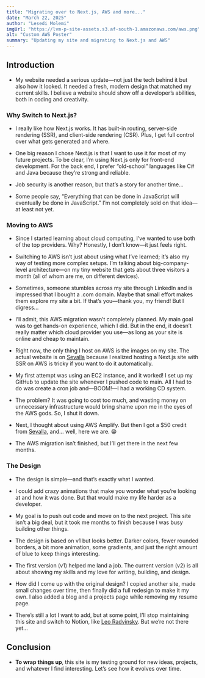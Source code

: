 ```yaml
---
title: "Migrating over to Next.js, AWS and more..."
date: "March 22, 2025"
author: "Lesedi Molemi"
imgUrl: "https://lvm-p-site-assets.s3.af-south-1.amazonaws.com/aws.png"
alt: "Custom AWS Poster"
summary: "Updating my site and migrating to Next.js and AWS"
---
```


## Introduction

- My website needed a serious update—not just the tech behind it but also how it looked. It needed a fresh, modern design that matched my current skills. I believe a website should show off a developer’s abilities, both in coding and creativity.

### Why Switch to Next.js?

- I really like how Next.js works. It has built-in routing, server-side rendering (SSR), and client-side rendering (CSR). Plus, I get full control over what gets generated and where.

- One big reason I chose Next.js is that I want to use it for most of my future projects. To be clear, I’m using Next.js only for front-end development. For the back end, I prefer “old-school” languages like C# and Java because they’re strong and reliable.

- Job security is another reason, but that’s a story for another time...

- Some people say, “Everything that can be done in JavaScript will eventually be done in JavaScript.” I’m not completely sold on that idea—at least not yet.

### Moving to AWS

- Since I started learning about cloud computing, I’ve wanted to use both of the top providers. Why? Honestly, I don’t know—it just feels right.

- Switching to AWS isn’t just about using what I’ve learned; it’s also my way of testing more complex setups. I’m talking about big-company-level architecture—on my tiny website that gets about three visitors a month (all of whom are me, on different devices).

- Sometimes, someone stumbles across my site through LinkedIn and is impressed that I bought a .com domain. Maybe that small effort makes them explore my site a bit. If that’s you—thank you, my friend! But I digress...

- I’ll admit, this AWS migration wasn’t completely planned. My main goal was to get hands-on experience, which I did. But in the end, it doesn’t really matter which cloud provider you use—as long as your site is online and cheap to maintain.

- Right now, the only thing I host on AWS is the images on my site. The actual website is on [Sevalla](https://sevalla.com/) because I realized hosting a Next.js site with SSR on AWS is tricky if you want to do it automatically.

- My first attempt was using an EC2 instance, and it worked! I set up my GitHub to update the site whenever I pushed code to main. All I had to do was create a cron job and—BOOM!—I had a working CD system.

- The problem? It was going to cost too much, and wasting money on unnecessary infrastructure would bring shame upon me in the eyes of the AWS gods. So, I shut it down.

- Next, I thought about using AWS Amplify. But then I got a $50 credit from [Sevalla](https://sevalla.com/), and... well, here we are. 😁

- The AWS migration isn’t finished, but I’ll get there in the next few months.

### The Design

- The design is simple—and that’s exactly what I wanted.

- I could add crazy animations that make you wonder what you’re looking at and how it was done. But that would make my life harder as a developer.

- My goal is to push out code and move on to the next project. This site isn’t a big deal, but it took me months to finish because I was busy building other things.

- The design is based on v1 but looks better. Darker colors, fewer rounded borders, a bit more animation, some gradients, and just the right amount of blue to keep things interesting.

- The first version (v1) helped me land a job. The current version (v2) is all about showing my skills and my love for writing, building, and design.

- How did I come up with the original design? I copied another site, made small changes over time, then finally did a full redesign to make it my own. I also added a blog and a projects page while removing my resume page.

- There’s still a lot I want to add, but at some point, I’ll stop maintaining this site and switch to Notion, like [Leo Radvinsky](https://leoradvinsky.com/). But we’re not there yet...

## Conclusion

- **To wrap things up**, this site is my testing ground for new ideas, projects, and whatever I find interesting. Let’s see how it evolves over time.
